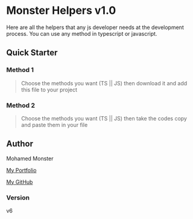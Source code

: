 # Monster Helpers v1.0

Here are all the helpers that any js developer needs at the development process.
You can use any method in typescript or javascript.

## Quick Starter

### Method 1
> Choose the methods you want (TS || JS) then download it and add this file to your project

### Method 2

> Choose the methods you want (TS || JS) then take the codes copy and paste them in your file

## Author

Mohamed Monster

[My Portfolio](https://mohamed--monster.web.app/)

[My GitHub](https://github.com/Monster-Mohamed)

### Version

v6